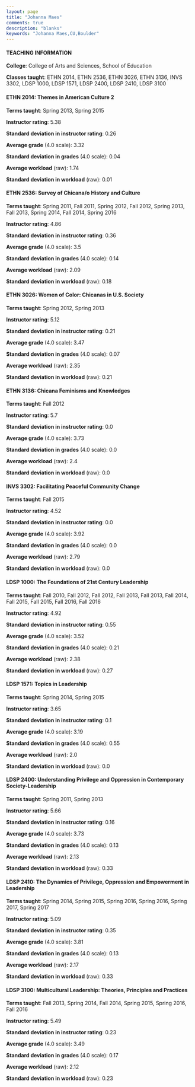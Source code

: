 ```yaml
---
layout: page
title: "Johanna Maes" 
comments: true
description: "blanks"
keywords: "Johanna Maes,CU,Boulder"
---
```

<head>
<script src="https://ajax.googleapis.com/ajax/libs/jquery/2.1.3/jquery.min.js"></script>
<script src="https://dl.dropboxusercontent.com/s/pc42nxpaw1ea4o9/highcharts.js?dl=0"></script>
<!-- <script src="../assets/js/highcharts.js"></script> -->
<style type="text/css">@font-face {
	font-family: "Bebas Neue";
	src: url(https://www.filehosting.org/file/details/544349/BebasNeue Regular.otf) format("opentype");
	}
	h1.Bebas { 
		font-family: "Bebas Neue", Verdana, Tahoma;
	}
</style>
</head>
	   
#### TEACHING INFORMATION

**College**: College of Arts and Sciences, School of Education

**Classes taught**: ETHN 2014, ETHN 2536, ETHN 3026, ETHN 3136, INVS 3302, LDSP 1000, LDSP 1571, LDSP 2400, LDSP 2410, LDSP 3100

#### ETHN 2014: Themes in American Culture 2

**Terms taught**: Spring 2013, Spring 2015

**Instructor rating**: 5.38

**Standard deviation in instructor rating**: 0.26

**Average grade** (4.0 scale): 3.32

**Standard deviation in grades** (4.0 scale): 0.04

**Average workload** (raw): 1.74

**Standard deviation in workload** (raw): 0.01

#### ETHN 2536: Survey of Chicana/o History and Culture

**Terms taught**: Spring 2011, Fall 2011, Spring 2012, Fall 2012, Spring 2013, Fall 2013, Spring 2014, Fall 2014, Spring 2016

**Instructor rating**: 4.86

**Standard deviation in instructor rating**: 0.36

**Average grade** (4.0 scale): 3.5

**Standard deviation in grades** (4.0 scale): 0.14

**Average workload** (raw): 2.09

**Standard deviation in workload** (raw): 0.18

#### ETHN 3026: Women of Color: Chicanas in U.S. Society

**Terms taught**: Spring 2012, Spring 2013

**Instructor rating**: 5.12

**Standard deviation in instructor rating**: 0.21

**Average grade** (4.0 scale): 3.47

**Standard deviation in grades** (4.0 scale): 0.07

**Average workload** (raw): 2.35

**Standard deviation in workload** (raw): 0.21

#### ETHN 3136: Chicana Feminisms and Knowledges

**Terms taught**: Fall 2012

**Instructor rating**: 5.7

**Standard deviation in instructor rating**: 0.0

**Average grade** (4.0 scale): 3.73

**Standard deviation in grades** (4.0 scale): 0.0

**Average workload** (raw): 2.4

**Standard deviation in workload** (raw): 0.0

#### INVS 3302: Facilitating Peaceful Community Change

**Terms taught**: Fall 2015

**Instructor rating**: 4.52

**Standard deviation in instructor rating**: 0.0

**Average grade** (4.0 scale): 3.92

**Standard deviation in grades** (4.0 scale): 0.0

**Average workload** (raw): 2.79

**Standard deviation in workload** (raw): 0.0

#### LDSP 1000: The Foundations of 21st Century Leadership

**Terms taught**: Fall 2010, Fall 2012, Fall 2012, Fall 2013, Fall 2013, Fall 2014, Fall 2015, Fall 2015, Fall 2016, Fall 2016

**Instructor rating**: 4.92

**Standard deviation in instructor rating**: 0.55

**Average grade** (4.0 scale): 3.52

**Standard deviation in grades** (4.0 scale): 0.21

**Average workload** (raw): 2.38

**Standard deviation in workload** (raw): 0.27

#### LDSP 1571: Topics in Leadership

**Terms taught**: Spring 2014, Spring 2015

**Instructor rating**: 3.65

**Standard deviation in instructor rating**: 0.1

**Average grade** (4.0 scale): 3.19

**Standard deviation in grades** (4.0 scale): 0.55

**Average workload** (raw): 2.0

**Standard deviation in workload** (raw): 0.0

#### LDSP 2400: Understanding Privilege and Oppression in Contemporary Society-Leadership

**Terms taught**: Spring 2011, Spring 2013

**Instructor rating**: 5.66

**Standard deviation in instructor rating**: 0.16

**Average grade** (4.0 scale): 3.73

**Standard deviation in grades** (4.0 scale): 0.13

**Average workload** (raw): 2.13

**Standard deviation in workload** (raw): 0.33

#### LDSP 2410: The Dynamics of Privilege, Oppression and Empowerment in Leadership

**Terms taught**: Spring 2014, Spring 2015, Spring 2016, Spring 2016, Spring 2017, Spring 2017

**Instructor rating**: 5.09

**Standard deviation in instructor rating**: 0.35

**Average grade** (4.0 scale): 3.81

**Standard deviation in grades** (4.0 scale): 0.13

**Average workload** (raw): 2.17

**Standard deviation in workload** (raw): 0.33

#### LDSP 3100: Multicultural Leadership: Theories, Principles and Practices

**Terms taught**: Fall 2013, Spring 2014, Fall 2014, Spring 2015, Spring 2016, Fall 2016

**Instructor rating**: 5.49

**Standard deviation in instructor rating**: 0.23

**Average grade** (4.0 scale): 3.49

**Standard deviation in grades** (4.0 scale): 0.17

**Average workload** (raw): 2.12

**Standard deviation in workload** (raw): 0.23

